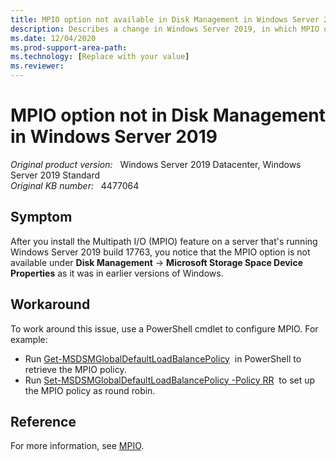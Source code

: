 ```yaml
---
title: MPIO option not available in Disk Management in Windows Server 2019
description: Describes a change in Windows Server 2019, in which MPIO option is no longer available in Disk Management.
ms.date: 12/04/2020
ms.prod-support-area-path: 
ms.technology: [Replace with your value]
ms.reviewer: 
---
```

# MPIO option not in Disk Management in Windows Server 2019

_Original product version:_ &nbsp; Windows Server 2019 Datacenter, Windows Server 2019 Standard  
_Original KB number:_ &nbsp; 4477064

## Symptom  

After you install the Multipath I/O (MPIO) feature on a server that's running Windows Server 2019 build 17763, you notice that the MPIO option is not available under **Disk Management** -> **Microsoft Storage Space Device Properties** as it was in earlier versions of Windows. 

## Workaround

To work around this issue, use a PowerShell cmdlet to configure MPIO. For example: 
- Run [Get-MSDSMGlobalDefaultLoadBalancePolicy](https://docs.microsoft.com/powershell/module/mpio/Get-MSDSMGlobalDefaultLoadBalancePolicy?view=win10-ps)  in PowerShell to retrieve the MPIO policy. 
- Run [Set-MSDSMGlobalDefaultLoadBalancePolicy -Policy RR](https://docs.microsoft.com/powershell/module/mpio/Set-MSDSMGlobalDefaultLoadBalancePolicy?view=win10-ps)  to set up the MPIO policy as round robin. 

## Reference

For more information, see [MPIO](https://docs.microsoft.com/powershell/module/mpio/?view=win10-ps).
